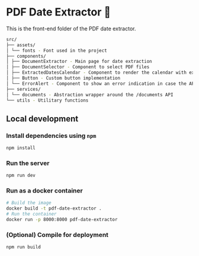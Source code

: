 # PDF Date Extractor 📅

This is the front-end folder of the PDF date extractor.

```bash
src/
├── assets/
│ └── fonts - Font used in the project
├── components/
│ ├── DocumentExtractor - Main page for date extraction
│ ├── DocumentSelector - Component to select PDF files
│ ├── ExtractedDatesCalendar - Component to render the calendar with extracted dates
│ ├── Button - Custom button implementation
│ └── ErrorAlert - Component to show an error indication in case the API fails
├── services/
│ └── documents - Abstraction wrapper around the /documents API
└── utils - Utilitary functions
```

## Local development

### Install dependencies using `npm`

```bash
npm install
```

### Run the server

```bash
npm run dev
```

### Run as a docker container

```bash
# Build the image
docker build -t pdf-date-extractor .
# Run the container
docker run -p 8000:8000 pdf-date-extractor
```

### (Optional) Compile for deployment

```bash
npm run build
```
